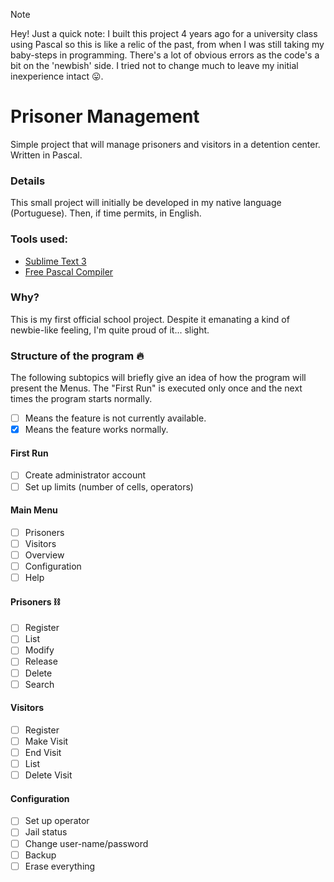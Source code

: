 > [!NOTE] 
> Hey! Just a quick note: I built this project 4 years ago for a university class using Pascal so this is like a relic of the past, from when I was still taking my baby-steps in programming. There's a lot of obvious errors as the code's a bit on the 'newbish' side. I tried not to change much to leave my initial inexperience intact 😛.

# Prisoner Management
 Simple project that will manage prisoners and visitors in a detention center. Written in Pascal.


### Details
This small project will initially be developed in my native language (Portuguese). Then, if time permits, in English.

### Tools used:
- [Sublime Text 3](https://www.sublimetext.com/3)
- [Free Pascal Compiler](https://www.freepascal.org/download.var)

### Why?
This is my first official school project. Despite it emanating a kind of newbie-like feeling, I'm quite proud of it... slight.

### Structure of the program :fire:
The following subtopics will briefly give an idea of how the program will present the Menus. The "First Run" is executed only once and the next times the program starts normally. 
- [ ] Means the feature is not currently available.
- [x] Means the feature works normally. 

#### First Run
- [ ] Create administrator account
- [ ] Set up limits (number of cells, operators)

#### Main Menu
- [ ] Prisoners
- [ ] Visitors
- [ ] Overview
- [ ] Configuration
- [ ] Help

#### Prisoners :chains:
- [ ] Register
- [ ] List
- [ ] Modify
- [ ] Release
- [ ] Delete
- [ ] Search

#### Visitors
- [ ] Register
- [ ] Make Visit
- [ ] End Visit
- [ ] List
- [ ] Delete Visit

#### Configuration
- [ ] Set up operator 
- [ ] Jail status 
- [ ] Change user-name/password
- [ ] Backup
- [ ] Erase everything
